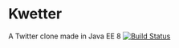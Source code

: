 # Kwetter

A Twitter clone made in Java EE 8
[![Build Status](http://192.168.24.71:8080/job/kwetter-develop/badge/icon)](http://192.168.24.71:8080/job/kwetter-develop/)
